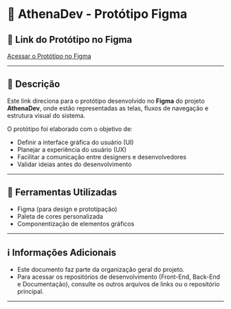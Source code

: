 # 🎨 AthenaDev - Protótipo Figma

## 🔗 Link do Protótipo no Figma

[Acessar o Protótipo no Figma](https://www.figma.com/design/2TLE27Bml8iXEBfL2uwItI/AthenaDev?node-id=0-1&p=f&t=yCTflDofzWUjo0TY-0)

---

## 📑 Descrição

Este link direciona para o protótipo desenvolvido no **Figma** do projeto **AthenaDev**, onde estão representadas as telas, fluxos de navegação e estrutura visual do sistema.

O protótipo foi elaborado com o objetivo de:

- Definir a interface gráfica do usuário (UI)
- Planejar a experiência do usuário (UX)
- Facilitar a comunicação entre designers e desenvolvedores
- Validar ideias antes do desenvolvimento

---

## 🚀 Ferramentas Utilizadas

- Figma (para design e prototipação)
- Paleta de cores personalizada
- Componentização de elementos gráficos

---

## ℹ️ Informações Adicionais

- Este documento faz parte da organização geral do projeto.
- Para acessar os repositórios de desenvolvimento (Front-End, Back-End e Documentação), consulte os outros arquivos de links ou o repositório principal.

---
